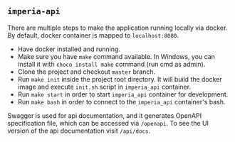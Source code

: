 ## `imperia-api`
There are multiple steps to make the application running locally via docker. By default, docker container is mapped to `localhost:8080`.

- Have docker installed and running.
- Make sure you have `make` command available. In Windows, you can install it with `choco install make` command (run cmd as admin).
- Clone the project and checkout `master` branch.
- Run `make init` inside the project root directory. It will build the docker image and execute `init.sh` script in `imperia_api` container.
- Run `make start` in order to start `imperia_api` container for development.
- Run `make bash` in order to connect to the `imperia_api` container's bash.

Swagger is used for api documentation, and it generates OpenAPI specification file, which can be accessed via `/openapi`. To see the UI version of the api documentation visit `/api/docs`. 
